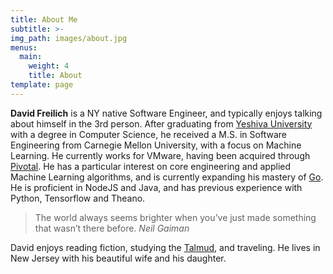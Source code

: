```yaml
---
title: About Me
subtitle: >-
img_path: images/about.jpg
menus:
  main:
    weight: 4
    title: About
template: page
---
```


**David Freilich** is a NY native Software Engineer, and typically enjoys talking about himself in the 3rd person. After graduating from [Yeshiva University](https://www.yu.edu/yeshiva-college/ug/computer-science) with a degree in Computer Science, he received a M.S. in Software Engineering from Carnegie Mellon University, with a focus on Machine Learning. He currently works for VMware, having been acquired through [Pivotal](https://ir.vmware.com/overview/press-releases/press-release-details/2019/VMware-Completes-Acquisition-of-Pivotal/default.aspx). He has a particular interest on core engineering and applied Machine Learning algorithms, and is currently expanding his mastery of [Go](https://golang.org/). He is proficient in NodeJS and Java, and has previous experience with Python, Tensorflow and Theano.

>The world always seems brighter when you’ve just made something that wasn’t there before. <cite>Neil Gaiman</cite>

David enjoys reading fiction, studying the [Talmud](https://en.wikipedia.org/wiki/Daf_Yomi), and traveling. He lives in New Jersey with his beautiful wife and his daughter.
